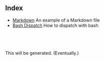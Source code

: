 ## Index

- [Markdown](markdown.md) An example of a Markdown file
- [Bash Dispatch](bash-dispatch.md) How to dispatch with bash



##  
This will be generated. (Eventually.)

